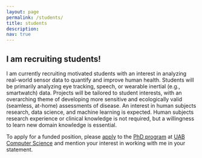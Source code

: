 ```yaml
---
layout: page
permalink: /students/
title: students
description: 
nav: true
---
```


## I am recruiting students!

I am currently recruiting motivated students with an interest in analyzing real-world sensor data to quantify and improve human health.
Students will be primarily analyzing eye tracking, speech, or wearable inertial (e.g., smartwatch) data.
Projects will be tailored to student interests, with an overarching theme of developing more sensitive and ecologically valid (seamless, at-home) assessments of disease.
An interest in human subjects research, data science, and machine learning is expected.
Human subjects research experience or clinical knowledge is not required, but a willingness to learn new domain knowledge is essential.

To apply for a funded position, please [apply](https://cloud.reach.uab.edu/graduate-application) to the [PhD program](https://www.uab.edu/cas/computerscience/graduate-programs/doctoral-program) at [UAB Computer Science](https://www.uab.edu/cas/computerscience/) and mention your interest in working with me in your statement.

